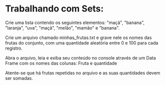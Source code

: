 # Trabalhando com Sets:

Crie uma lista contendo os seguintes
elementos: "maçã", "banana",
"laranja", "uva", "maçã", "melão",
"mamão" e "banana".

Crie um arquivo chamado
minhas_frutas.txt e grave nele os
nomes das frutas do conjunto, com
uma quantidade aleatória entre 0 e
100 para cada registro.

Abra o arquivo, leia e exiba seu
conteúdo no console através de
um Data Frame com os nomes
das colunas: Fruta e quantidade

Atente-se que há frutas repetidas
no arquivo e as suas quantidades
devem ser somadas.